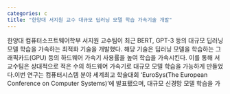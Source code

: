 ```yaml
---
categories: c
title: "한양대 서지원 교수 대규모 딥러닝 모델 학습 가속기술 개발"
---
```

한양대 컴퓨터소프트웨어학부 서지원 교수팀이 최근 BERT, GPT-3 등의 대규모 딥러닝 모델 학습을 가속하는 최적화 기술을 개발했다. 해당 기술은 딥러닝 모델을 학습하는 그래픽카드(GPU) 등의 하드웨어 가속기 사용률을 높여 학습을 가속시킨다. 이를 통해 서 교수팀은 상대적으로 적은 수의 하드웨어 가속기로 대규모 모델 학습을 가능하게 만들었다.이번 연구는 컴퓨터시스템 분야 세계최고 학술대회 ‘EuroSys(The European Conference on Computer Systems)’에 발표됐으며, 대규모 신경망 모델 학습을 가